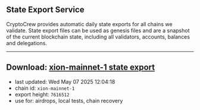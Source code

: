 ## State Export Service
CryptoCrew provides automatic daily state exports for all chains we validate. State export files can be used as genesis files and are a snapshot of the current blockchain state, including all validators, accounts, balances and delegations.

---
**Download: [xion-mainnet-1 state export](https://dl-eu2.ccvalidators.com/SERVICE/xion/xion-mainnet-1_export_7616512.json)**
---

- last updated: Wed May 07 2025 12:04:18
- chain id: `xion-mainnet-1`
- export height: `7616512`
- use for: airdrops, local tests, chain recovery

